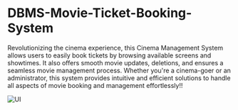 # DBMS-Movie-Ticket-Booking-System
Revolutionizing the cinema experience, this Cinema Management System allows users to easily book tickets by browsing available screens and showtimes. It also offers smooth movie updates, deletions, and ensures a seamless movie management process. Whether you're a cinema-goer or an administrator, this system provides intuitive and efficient solutions to handle all aspects of movie booking and management effortlessly!!

![UI](Screenshots/OMTBS.PNG)
